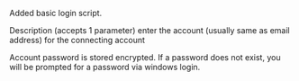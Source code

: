 Added basic login script.

Description
  (accepts 1 parameter) enter the account (usually same as email address) for the connecting account
  
  Account password is stored encrypted.  If a password does not exist, you will be prompted for a password via windows login.
